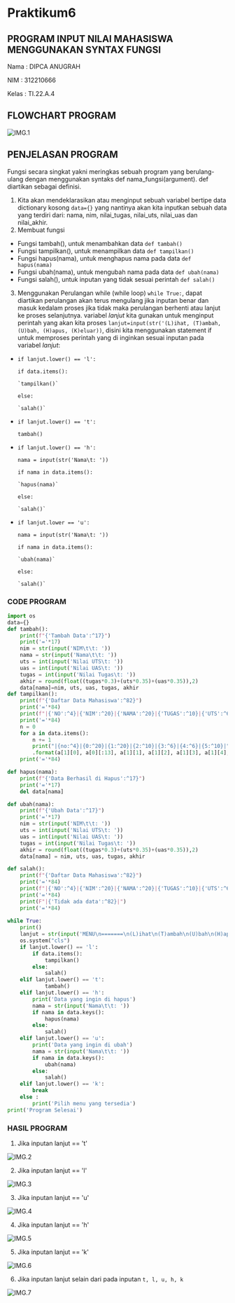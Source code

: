 # Praktikum6
## PROGRAM INPUT NILAI MAHASISWA MENGGUNAKAN SYNTAX FUNGSI 
Nama      : DIPCA ANUGRAH

NIM       : 312210666

Kelas     : TI.22.A.4
## FLOWCHART PROGRAM
![IMG.1](GAMBAR/6.png)
## PENJELASAN PROGRAM
Fungsi secara singkat yakni meringkas sebuah program yang berulang-ulang dengan menggunakan syntaks def nama_fungsi(argument). def diartikan sebagai definisi.
1. Kita akan mendeklarasikan atau menginput sebuah variabel bertipe data dictionary kosong `data={}` yang nantinya akan kita inputkan sebuah data yang terdiri dari: nama, nim, nilai_tugas, nilai_uts, nilai_uas dan nilai_akhir.
2. Membuat fungsi
* Fungsi tambah(), untuk menambahkan data `def tambah()`
* Fungsi tampilkan(), untuk menampilkan data `def tampilkan()`
* Fungsi hapus(nama), untuk menghapus nama pada data `def hapus(nama)`
* Fungsi ubah(nama), untuk mengubah nama pada data `def ubah(nama)`
* Fungsi salah(), untuk inputan yang tidak sesuai perintah `def salah()`
3. Menggunakan Perulangan while (while loop)
`while True:`, dapat diartikan perulangan akan terus mengulang jika inputan benar dan masuk kedalam proses jika tidak maka perulangan berhenti atau lanjut ke proses selanjutnya. 
variabel *lanjut* kita gunakan untuk menginput perintah yang akan kita proses `lanjut=input(str('(L)ihat, (T)ambah, (U)bah, (H)apus, (K)eluar))`, disini kita menggunakan statement if untuk memproses perintah yang di inginkan sesuai inputan pada variabel *lanjut*:
* `if lanjut.lower() == 'l':`

    `if data.items():`

      `tampilkan()`

    `else:`

      `salah()`

* `if lanjut.lower() == 't':`

    `tambah()`

* `if lanjut.lower() == 'h':`

    `nama = input(str('Nama\t: '))`

    `if nama in data.items():`

      `hapus(nama)`

    `else:`

      `salah()`

* `if lanjut.lower == 'u':`

    `nama = input(str('Nama\t: '))`

    `if nama in data.items():`

      `ubah(nama)`

    `else:`

      `salah()`

### CODE PROGRAM
```python
import os
data={}
def tambah():
    print(f"{'Tambah Data':^17}")
    print('='*17)
    nim = str(input('NIM\t\t: '))
    nama = str(input('Nama\t\t: '))
    uts = int(input('Nilai UTS\t: '))
    uas = int(input('Nilai UAS\t: '))
    tugas = int(input('Nilai Tugas\t: '))
    akhir = round(float((tugas*0.3)+(uts*0.35)+(uas*0.35)),2)
    data[nama]=nim, uts, uas, tugas, akhir
def tampilkan():
    print(f"{'Daftar Data Mahasiswa':^82}")
    print('='*84)
    print(f"|{'NO':^4}|{'NIM':^20}|{'NAMA':^20}|{'TUGAS':^10}|{'UTS':^6}|{'UAS':^6}|{'AKHIR':^10}|")
    print('='*84)
    n = 0
    for a in data.items():
        n += 1
        print("|{no:^4}|{0:^20}|{1:^20}|{2:^10}|{3:^6}|{4:^6}|{5:^10}|"
        .format(a[1][0], a[0][:13], a[1][1], a[1][2], a[1][3], a[1][4], no = n))
    print('='*84)

def hapus(nama):
    print(f"{'Data Berhasil di Hapus':^17}")
    print('='*17)
    del data[nama]

def ubah(nama):
    print(f"{'Ubah Data':^17}")
    print('='*17)
    nim = str(input('NIM\t\t: ')) 
    uts = int(input('Nilai UTS\t: '))
    uas = int(input('Nilai UAS\t: '))
    tugas = int(input('Nilai Tugas\t: '))
    akhir = round(float((tugas*0.3)+(uts*0.35)+(uas*0.35)),2)
    data[nama] = nim, uts, uas, tugas, akhir

def salah():
    print(f"{'Daftar Data Mahasiswa':^82}")
    print('='*84)
    print(f"|{'NO':^4}|{'NIM':^20}|{'NAMA':^20}|{'TUGAS':^10}|{'UTS':^6}|{'UAS':^6}|{'AKHIR':^10}|")
    print('='*84)
    print(F"|{'Tidak ada data':^82}|")
    print('='*84)
      
while True:
    print()
    lanjut = str(input('MENU\n=======\n(L)ihat\n(T)ambah\n(U)bah\n(H)apus\n(K)eluar\n=======\nPilihan : '))
    os.system("cls")
    if lanjut.lower() == 'l':
        if data.items():
            tampilkan()
        else:
            salah()
    elif lanjut.lower() == 't':
            tambah()
    elif lanjut.lower() == 'h':
        print('Data yang ingin di hapus')
        nama = str(input('Nama\t\t: '))
        if nama in data.keys():
            hapus(nama)
        else:
            salah()
    elif lanjut.lower() == 'u':
        print('Data yang ingin di ubah')
        nama = str(input('Nama\t\t: '))
        if nama in data.keys():
            ubah(nama)
        else:
            salah()
    elif lanjut.lower() == 'k':
        break
    else :
        print('Pilih menu yang tersedia')
print('Program Selesai') 
```

### HASIL PROGRAM
1. Jika inputan lanjut == 't'

![IMG.2](GAMBAR/1.png)

2. Jika inputan lanjut == 'l'

![IMG.3](GAMBAR/2.png)

3. Jika inputan lanjut == 'u'

![IMG.4](GAMBAR/3.png)

4. Jika inputan lanjut == 'h'

![IMG.5](GAMBAR/4.png)

5. Jika inputan lanjut == 'k'

![IMG.6](GAMBAR/7.png)

6. Jika inputan lanjut selain dari pada inputan `t, l, u, h, k` 

![IMG.7](GAMBAR/8.png)
 
    






